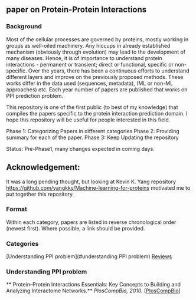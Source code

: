 ## paper on Protein-Protein Interactions

### Background

Most of the cellular processes are governed by proteins, mostly working in groups as well-oiled machinery. Any hiccups in already established mechanism (obviously through evolution) may lead to the development of many diseases. Hence, it is of importance to understand protein interactions - permanent or transient; direct or functional, specific or non-specific. Over the years, there has been a continuous efforts to understand different layers and improve on the previously proposed methods. These works differ in the data used (sequences, metadata), (ML or non-ML approaches) etc. Each year number of papers are published that works on PPI prediction problem. 

This repository is one of the first public (to best of my knowledge) that compiles the papers specific to the protein interaction prediction domain. I hope this repository will be useful for people interested in this field.

Phase 1: Categorizing Papers in different categories
Phase 2: Providing summary for each of the paper.
Phase 3: Keep Updating the repository

Status: Pre-Phase1, many changes expected in coming days.

## Acknowledgement:
It was a long pending thought, but looking at Kevin K. Yang repository https://github.com/yangkky/Machine-learning-for-proteins motivated me to put together this repository.


### Format

Within each category, papers are listed in reverse chronological order (newest first). Where possible, a link should be provided.

### Categories


[Understanding PPI problem](#understanding PPI problem)
[Reviews](#reviews)
<!---
[Tools](#tools)  
[Machine-learning guided directed evolution](#machine-learning-guided-directed-evolution)  
[Representation learning](#representation-learning)  
[Unsupervised variant prediction](#unsupervised-variant-prediction)  
[Generative models](#generative-models)  
[Predicting stability](#predicting-stability)  
[Predicting structure from sequence](#predicting-structure-from-sequence)  
[Predicting sequence from structure](#predicting-sequence-from-structure)  
[Classification and annotation](#classification-and-annotation)  
[Predicting interactions with other molecules](#predicting-interactions-with-other-molecules)  
[Other supervised learning](#other-supervised-learning)
---->

### Understanding PPI problem
** Protein–Protein Interactions Essentials: Key Concepts to Building and Analyzing Interactome Networks.**
*PlosCompBio, 2010.*
[[PlosCompBio](https://journals.plos.org/ploscompbiol/article?id=10.1371/journal.pcbi.1000807)]


